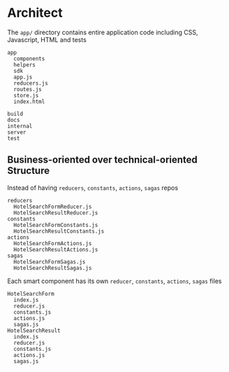 # Architect

The `app/` directory contains entire application code including CSS, Javascript, HTML and tests
 
```
app
  components
  helpers
  sdk
  app.js
  reducers.js
  routes.js
  store.js
  index.html
  
build
docs
internal
server
test
```

## Business-oriented over technical-oriented Structure

Instead of having `reducers`, `constants`, `actions`, `sagas` repos 
 
```
reducers  
  HotelSearchFormReducer.js  
  HotelSearchResultReducer.js  
constants  
  HotelSearchFormConstants.js  
  HotelSearchResultConstants.js  
actions  
  HotelSearchFormActions.js  
  HotelSearchResultActions.js  
sagas  
  HotelSearchFormSagas.js  
  HotelSearchResultSagas.js  
```  

Each smart component has its own `reducer`, `constants`, `actions`, `sagas` files  

```
HotelSearchForm  
  index.js  
  reducer.js  
  constants.js  
  actions.js  
  sagas.js  
HotelSearchResult  
  index.js  
  reducer.js  
  constants.js  
  actions.js  
  sagas.js  
```
